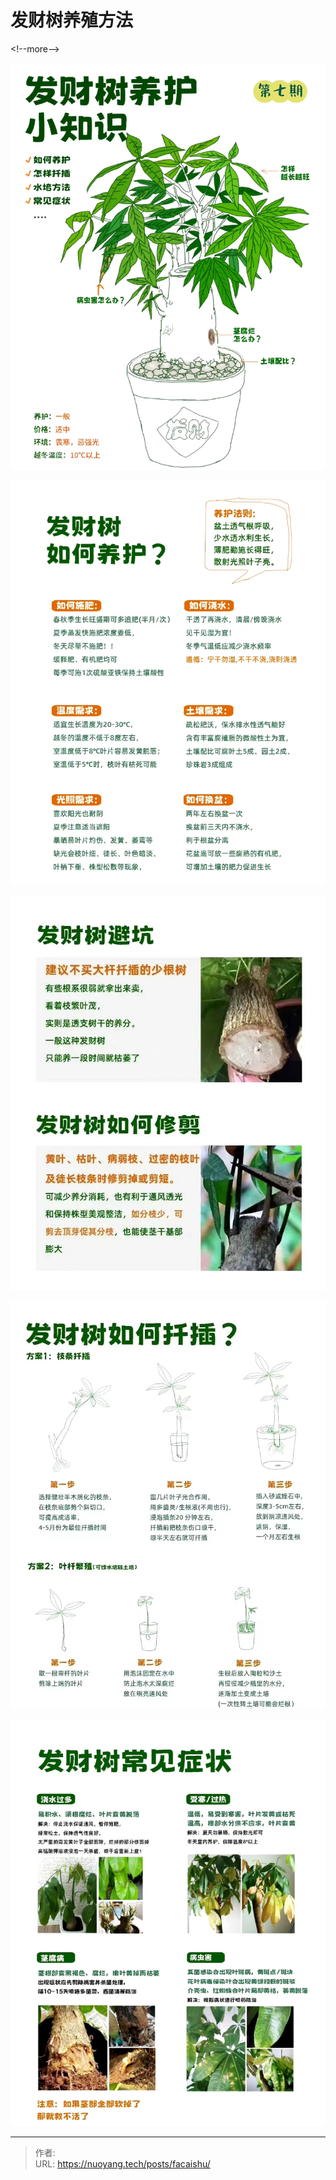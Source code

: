 # 发财树养殖方法


&lt;!--more--&gt;

![0c6cd1a1de739d4f42fe7f58b12559f](./index.assets/0c6cd1a1de739d4f42fe7f58b12559f.jpg)

![7ec686c87af64975bc0e12c54b2c4d5](./index.assets/7ec686c87af64975bc0e12c54b2c4d5.jpg)

![aae7c8d4b67b06e8792473036a1a612](./index.assets/aae7c8d4b67b06e8792473036a1a612.jpg)

![1405cebf510aa563013122813227b77](./index.assets/1405cebf510aa563013122813227b77.jpg)

![8de3ffb5d7004d2718d058a7030de36](./index.assets/8de3ffb5d7004d2718d058a7030de36.jpg)


---

> 作者:   
> URL: https://nuoyang.tech/posts/facaishu/  

